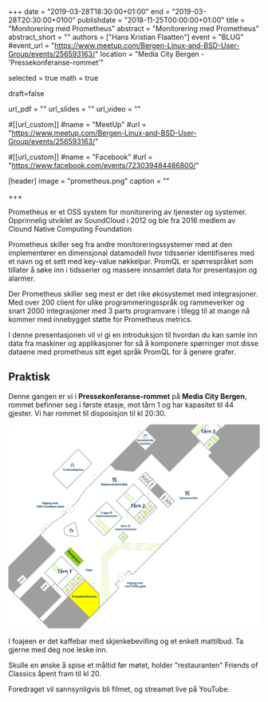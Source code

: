 +++
date = "2019-03-28T18:30:00+01:00"
end = "2019-03-28T20:30:00+0100"
publishdate =  "2018-11-25T00:00:00+01:00"
title = "Monitorering med Prometheus"
abstract = "Monitorering med Prometheus"
abstract_short = ""
authors = ["Hans Kristian Flaatten"]
event = "BLUG"
#event_url = "https://www.meetup.com/Bergen-Linux-and-BSD-User-Group/events/256593163/"
location = "Media City Bergen - 'Pressekonferanse-rommet'"

selected = true
math = true

draft=false

url_pdf = ""
url_slides = ""
url_video = ""


#[[url_custom]]
#name = "MeetUp"
#url = "https://www.meetup.com/Bergen-Linux-and-BSD-User-Group/events/256593163/"


#[[url_custom]]
#name = "Facebook"
#url = "https://www.facebook.com/events/723039484486800/"

[header]
image = "prometheus.png"
caption = ""

+++

Prometheus er et OSS system for monitorering av tjenester og
systemer. Opprinnelig utviklet av SoundCloud i 2012 og ble fra 2016
medlem av Clound Native Computing Foundation

Prometheus skiller seg fra andre monitoreringssystemer med at den
implementerer en dimensjonal datamodell hvor tidsserier identifiseres
med et navn og et sett med key-value nøkkelpar. PromQL er
spørrespråket som tillater å søke inn i tidsserier og massere
innsamlet data for presentasjon og alarmer.

Der Prometheus skiller seg mest er det rike økosystemet med
integrasjoner. Med over 200 client for ulike programmeringsspråk og
rammeverker og snart 2000 integrasjoner med 3 parts programvare i
tilegg til at mange nå kommer med innebygget støtte for Prometheus
metrics.

I denne presentasjonen vil vi gi en introduksjon til hvordan du kan
samle inn data fra maskiner og applikasjoner for så å komponere
spørringer mot disse dataene med prometheus sitt eget språk PromQL for
å genere grafer.

<!--
## Video

<div class="video"><iframe src="https://www.youtube.com/embed/jmj3zLXai-4" frameborder="0" allowfullscreen></iframe></div>
-->
## Praktisk
Denne gangen er vi i **Pressekonferanse-rommet** på **Media City Bergen**, rommet befinner seg i første etasje, mot tårn 1 og har kapasitet til 44 gjester. Vi har rommet til disposisjon til kl 20:30. 

!["Kart over MCB"](/img/mcb_kart.png "Map")

I foajeen er det kaffebar med skjenkebevilling og et enkelt mattilbud. Ta gjerne med deg noe leske inn.

Skulle en ønske å spise et måltid før møtet, holder "restauranten" Friends of Classics åpent fram til kl 20.

Foredraget vil sannsynligvis bli filmet, og streamet live på YouTube.

<!--
## Program framover

BLUG har vanligvis møter siste torsdag i hver måned utenom juni, juli
og desember. Stedet er om ikke annet annonseres spesifikt et egnet
lokale i Media City Bergen. Foreløpig møteplan for de neste 12
månedene ser slik ut (tema for møtene annonseres etterhvert):


Dersom du har et tema du gjerne vil fortelle om, eller vet om noen som kan holde foredrag for oss er det bare å si ifra.
-->

<!-- test -->
